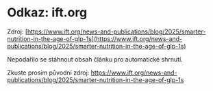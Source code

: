 # Odkaz: ift.org

Zdroj: [https://www.ift.org/news-and-publications/blog/2025/smarter-nutrition-in-the-age-of-glp-1s](https://www.ift.org/news-and-publications/blog/2025/smarter-nutrition-in-the-age-of-glp-1s)

Nepodařilo se stáhnout obsah článku pro automatické shrnutí.

Zkuste prosím původní zdroj: https://www.ift.org/news-and-publications/blog/2025/smarter-nutrition-in-the-age-of-glp-1s

